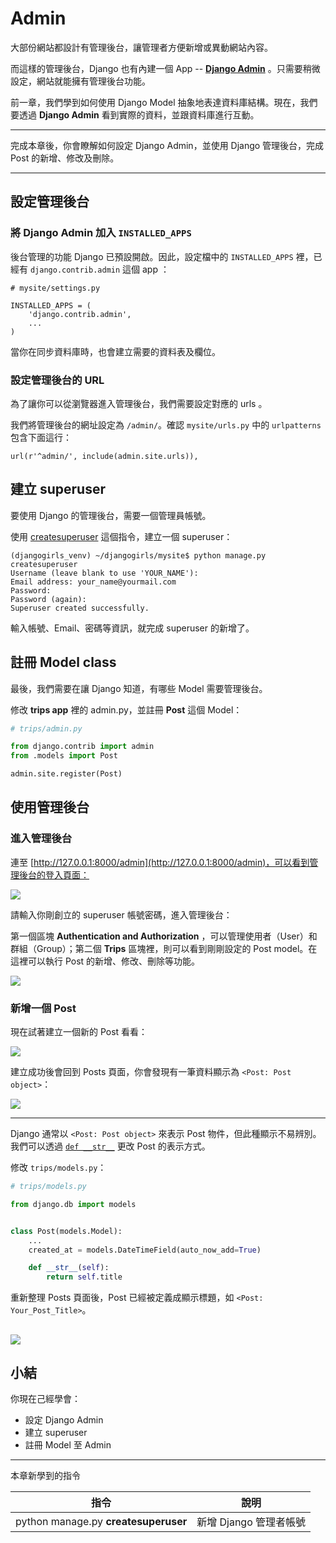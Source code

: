# Admin

大部份網站都設計有管理後台，讓管理者方便新增或異動網站內容。

而這樣的管理後台，Django 也有內建一個 App -- [**Django Admin**](https://docs.djangoproject.com/en/1.8/ref/contrib/admin/) 。只需要稍微設定，網站就能擁有管理後台功能。

前一章，我們學到如何使用 Django Model 抽象地表達資料庫結構。現在，我們要透過 **Django Admin** 看到實際的資料，並跟資料庫進行互動。

---

完成本章後，你會瞭解如何設定 Django Admin，並使用 Django 管理後台，完成 Post 的新增、修改及刪除。

---

## 設定管理後台

### 將 Django Admin 加入 `INSTALLED_APPS`

後台管理的功能 Django 已預設開啟。因此，設定檔中的 `INSTALLED_APPS` 裡，已經有 `django.contrib.admin` 這個 app ：

```
# mysite/settings.py

INSTALLED_APPS = (
    'django.contrib.admin',
    ...
)
```

當你在同步資料庫時，也會建立需要的資料表及欄位。

### 設定管理後台的 URL

為了讓你可以從瀏覽器進入管理後台，我們需要設定對應的 urls 。

我們將管理後台的網址設定為 `/admin/`。確認 `mysite/urls.py` 中的 `urlpatterns` 包含下面這行：

```
url(r'^admin/', include(admin.site.urls)),
```

## 建立 superuser

要使用 Django 的管理後台，需要一個管理員帳號。

使用 [createsuperuser](https://docs.djangoproject.com/en/1.8/ref/django-admin/#django-admin-createsuperuser) 這個指令，建立一個 superuser：

```
(djangogirls_venv) ~/djangogirls/mysite$ python manage.py createsuperuser
Username (leave blank to use 'YOUR_NAME'):
Email address: your_name@yourmail.com
Password:
Password (again):
Superuser created successfully.

```
輸入帳號、Email、密碼等資訊，就完成 superuser 的新增了。


## 註冊 Model class

最後，我們需要在讓 Django 知道，有哪些 Model 需要管理後台。

修改 **trips app** 裡的 admin.py，並註冊 **Post** 這個 Model：

```python
# trips/admin.py

from django.contrib import admin
from .models import Post

admin.site.register(Post)
```

## 使用管理後台

### 進入管理後台

連至 [http://127.0.0.1:8000/admin](http://127.0.0.1:8000/admin)，可以看到管理後台的登入頁面：

![](./../images/django-admin-login.png)

請輸入你剛創立的 superuser 帳號密碼，進入管理後台：

第一個區塊 **Authentication and Authorization** ，可以管理使用者（User）和 群組（Group）；第二個 **Trips** 區塊裡，則可以看到剛剛設定的 Post model。在這裡可以執行 Post 的新增、修改、刪除等功能。

![](./../images/django-admin-home.png)


### 新增一個 Post

現在試著建立一個新的 Post 看看：

![](./../images/django-admin-add-post.png)

建立成功後會回到 Posts 頁面，你會發現有一筆資料顯示為 `<Post: Post object>`：

![](./../images/django-admin-posts-1.png)

---

Django 通常以 `<Post: Post object>` 來表示 Post 物件，但此種顯示不易辨別。我們可以透過 [`def __str__`](https://docs.djangoproject.com/en/1.8/ref/models/instances/#str)  更改 Post 的表示方式。

修改 `trips/models.py`：

```python
# trips/models.py

from django.db import models


class Post(models.Model):
    ...
    created_at = models.DateTimeField(auto_now_add=True)

    def __str__(self):
        return self.title
```

重新整理 Posts 頁面後，Post 已經被定義成顯示標題，如 `<Post: Your_Post_Title>`。

![](./../images/django-admin-posts-2.png)
---

## 小結

你現在己經學會：

- 設定 Django Admin
- 建立 superuser
- 註冊 Model 至 Admin

---

本章新學到的指令

| 指令| 說明 |
| ---|--- |
| python manage.py **createsuperuser** | 新增 Django 管理者帳號 |

